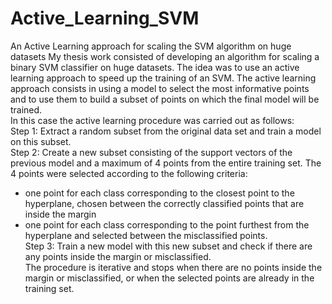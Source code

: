 # Active_Learning_SVM
An Active Learning approach for scaling the SVM algorithm on huge datasets
My thesis work consisted of developing an algorithm for scaling a binary SVM classifier on huge datasets. The idea was to use an active learning approach to speed up the training of an SVM. The active learning approach consists in using a model to select the most informative points and to use them to build a subset of points on which the final model will be trained.   
In this case the active learning procedure was carried out as follows:  
Step 1: Extract a random subset from the original data set and train a model on this subset.  
Step 2: Create a new subset consisting of the support vectors of the previous model and a maximum of 4 points from the entire training set. The 4 points were selected according to the following criteria:  
   - one point for each class corresponding to the closest point to the hyperplane, chosen between the correctly classified points that are inside the margin  
   - one point for each class corresponding to the point furthest from the hyperplane and selected between the misclassified points.  
Step 3: Train a new model with this new subset and check if there are any points inside the margin or misclassified.  
The procedure is iterative and stops when there are no points inside the margin or misclassified, or when the selected points are already in the training set.
